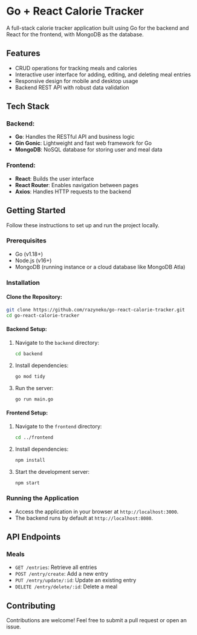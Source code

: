 # Go + React Calorie Tracker

A full-stack calorie tracker application built using Go for the backend and React for the frontend, with MongoDB as the database.

## Features

- CRUD operations for tracking meals and calories
- Interactive user interface for adding, editing, and deleting meal entries
- Responsive design for mobile and desktop usage
- Backend REST API with robust data validation

## Tech Stack

### Backend:
- **Go**: Handles the RESTful API and business logic
- **Gin Gonic**: Lightweight and fast web framework for Go
- **MongoDB**: NoSQL database for storing user and meal data

### Frontend:
- **React**: Builds the user interface
- **React Router**: Enables navigation between pages
- **Axios**: Handles HTTP requests to the backend

## Getting Started

Follow these instructions to set up and run the project locally.

### Prerequisites

- Go (v1.18+)
- Node.js (v16+)
- MongoDB (running instance or a cloud database like MongoDB Atla)

### Installation

#### Clone the Repository:
```bash
git clone https://github.com/razyneko/go-react-calorie-tracker.git
cd go-react-calorie-tracker
```

#### Backend Setup:
1. Navigate to the `backend` directory:
   ```bash
   cd backend
   ```
2. Install dependencies:
   ```bash
   go mod tidy
   ```
3. Run the server:
   ```bash
   go run main.go
   ```

#### Frontend Setup:
1. Navigate to the `frontend` directory:
   ```bash
   cd ../frontend
   ```
2. Install dependencies:
   ```bash
   npm install
   ```
3. Start the development server:
   ```bash
   npm start
   ```

### Running the Application

- Access the application in your browser at `http://localhost:3000`.
- The backend runs by default at `http://localhost:8080`.

## API Endpoints

### Meals
- `GET /entries`: Retrieve all entries
- `POST /entry/create`: Add a new entry
- `PUT /entry/update/:id`: Update an existing entry
- `DELETE /entry/delete/:id`: Delete a meal


## Contributing

Contributions are welcome! Feel free to submit a pull request or open an issue.
